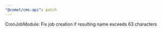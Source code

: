 ```yaml
---
"@comet/cms-api": patch
---
```


CronJobModule: Fix job creation if resulting name exceeds 63 characters
